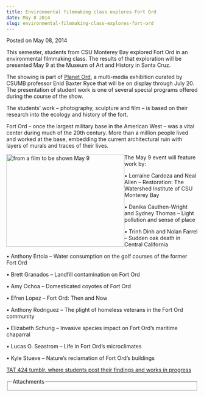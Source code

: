 ```yaml
---
title: Environmental filmmaking class explores Fort Ord
date: May 8 2014
slug: environmental-filmmaking-class-explores-fort-ord
---
```


 



<span class="date">Posted on May 08, 2014    </span>
<p>This semester, students from CSU Monterey Bay explored Fort Ord
in an environmental filmmaking class. The results of that
exploration will be presented May 9 at the Museum of Art and
History in Santa Cruz.&#xA0;</p>
<p>The showing is part of <a href="../../mar/19/professor-creates-fort-ord-exhibit.html" rel="nofollow">Planet Ord</a>, a multi-media exhibition curated by
CSUMB professor Enid Baxter Ryce that will be on display through
July 20. The presentation of student work is one of several special
programs offered during the course of the show.</p>
<p>The students&#x2019; work &#x2013; photography, sculpture and film &#x2013; is based
on their research into the ecology and history of the fort.</p>
<p>Fort Ord &#x2013; once the largest military base in the American West &#x2013;
was a vital center during much of the 20th century. More than a
million people lived and worked at the base, embedding the current
architectural ruin with layers of murals and traces of their
lives.</p>
<p><img alt="from a film to be shown May 9" src="https://news.csumb.edu/sites/default/files/65/attachments/news/images/planet_ord.png" style="float:left; width:310px; height:244px">The May 9 event
will feature work by:</img></p>
<p>&#x2022; Lorraine Cardoza and Neal Allen &#x2013; Restoration: The Watershed
Institute of CSU Monterey Bay</p>
<p>&#x2022; Danika Cauthen-Wright and Sydney Thomas &#x2013; Light pollution and
sense of place</p>
<p>&#x2022; Trinh Dinh and Nolan Farrel &#x2013; Sudden oak death in Central
California</p>
<p>&#x2022; Anthony Ertola &#x2013; Water consumption on the golf courses of the
former Fort Ord</p>
<p>&#x2022; Brett Granados &#x2013; Landfill contamination on Fort Ord</p>
<p>&#x2022; Amy Ochoa &#x2013; Domesticated coyotes of Fort Ord</p>
<p>&#x2022; Efren Lopez &#x2013; Fort Ord: Then and Now</p>
<p>&#x2022; Anthony Rodriguez &#x2013; The plight of homeless veterans in the
Fort Ord community</p>
<p>&#x2022; Elizabeth Schurig &#x2013; Invasive species impact on Fort Ord&#x2019;s
maritime chaparral</p>
<p>&#x2022; Lucas O. Seastrom &#x2013; Life in Fort Ord&#x2019;s microclimates</p>
<p>&#x2022; Kyle Stueve &#x2013; Nature&#x2019;s reclamation of Fort Ord&#x2019;s
buildings&#xA0;</p>
<p><a href="https://enviroarts.tumblr.com" rel="nofollow">TAT 424
tumblr, where students post their findings and works in
progress</a></p>
<fieldset class="fieldgroup group-attachments">
<legend>Attachments</legend>
<div class="field field-type-emvideo field-field-attach-video">
<div class="field-items">
<div class="field-item odd">
<div class="emvideo emvideo-video emvideo-vimeo"><object type="application/x-shockwave-flash" width="425" height="350" data="https://www.vimeo.com/moogaloop.swf?clip_id=91927133&amp;server=www.vimeo.com&amp;fullscreen=1&amp;show_title=0&amp;show_byline=0&amp;show_portrait=0&amp;color=">
<param name="quality" value="best">
<param name="wmode" value="transparent">
<param name="allowfullscreen" value="true">
<param name="scale" value="showAll">
<param name="movie" value="https://www.vimeo.com/moogaloop.swf?clip_id=91927133&amp;server=www.vimeo.com&amp;fullscreen=1&amp;show_title=0&amp;show_byline=0&amp;show_portrait=0&amp;color="/></param></param></param></param></object></div>
</div>
</div>
</div>
</fieldset>





 
